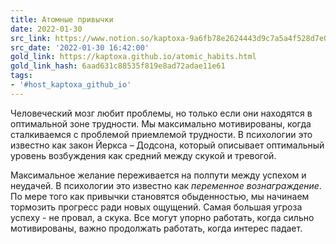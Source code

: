 ```yaml
---
title: Атомные привычки
date: 2022-01-30
src_link: https://www.notion.so/kaptoxa-9a6fb78e2624443d9c7a5a4f528d7e00
src_date: '2022-01-30 16:42:00'
gold_link: https://kaptoxa.github.io/atomic_habits.html
gold_link_hash: 6aad631c88535f819e8ad72adae11e61
tags:
- '#host_kaptoxa_github_io'
---
```




Человеческий мозг любит проблемы, но только если они находятся в
оптимальной зоне трудности. Мы максимально мотивированы, когда
сталкиваемся с проблемой приемлемой трудности. В психологии это
известно как закон Йеркса – Додсона, который описывает оптимальный
уровень возбуждения как средний между скукой и тревогой.




Максимальное желание переживается на полпути между успехом и
неудачей. В психологии это известно как *переменное вознаграждение*. По
мере того как привычки становятся обыденностью, мы начинаем тормозить
прогресс ради новых ощущений. Самая большая угроза успеху - не провал,
а скука. Все могут упорно работать, когда сильно мотивированы, важно
продолжать работать, когда интерес падает.